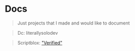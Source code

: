 # Docs

> Just projects that I made and would like to document

> Dc: literallysolodev

> Scriptblox: ["Verified"](https://scriptblox.com/u/Verified)

